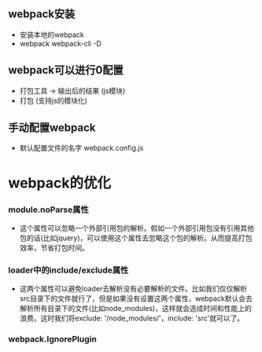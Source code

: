 ## webpack安装
- 安装本地的webpack
- webpack webpack-cli -D

## webpack可以进行0配置
- 打包工具 -> 输出后的结果 (js模块)
- 打包 (支持js的模块化)

## 手动配置webpack
- 默认配置文件的名字 webpack.config.js




# webpack的优化
### module.noParse属性
- 这个属性可以忽略一个外部引用包的解析。假如一个外部引用包没有引用其他包的话(比如jquery)，可以使用这个属性去忽略这个包的解析。从而提高打包效率，节省打包时间。

### loader中的include/exclude属性
- 这两个属性可以避免loader去解析没有必要解析的文件。比如我们仅仅解析src目录下的文件就行了，但是如果没有设置这两个属性，webpack默认会去解析所有目录下的文件(比如node_modules)，这样就会造成时间和性能上的浪费。这时我们将exclude: '/node_modules/'，include: 'src'就可以了。

### webpack.IgnorePlugin
